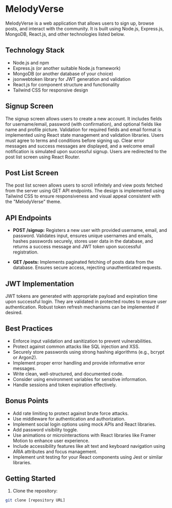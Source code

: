 # MelodyVerse

MelodyVerse is a web application that allows users to sign up, browse posts, and interact with the community. It is built using Node.js, Express.js, MongoDB, React.js, and other technologies listed below.

## Technology Stack

- Node.js and npm
- Express.js (or another suitable Node.js framework)
- MongoDB (or another database of your choice)
- jsonwebtoken library for JWT generation and validation
- React.js for component structure and functionality
- Tailwind CSS for responsive design

## Signup Screen

The signup screen allows users to create a new account. It includes fields for username/email, password (with confirmation), and optional fields like name and profile picture. Validation for required fields and email format is implemented using React state management and validation libraries. Users must agree to terms and conditions before signing up. Clear error messages and success messages are displayed, and a welcome email notification is simulated upon successful signup. Users are redirected to the post list screen using React Router.

## Post List Screen

The post list screen allows users to scroll infinitely and view posts fetched from the server using GET API endpoints. The design is implemented using Tailwind CSS to ensure responsiveness and visual appeal consistent with the "MelodyVerse" theme.

## API Endpoints

- **POST /signup:** Registers a new user with provided username, email, and password. Validates input, ensures unique usernames and emails, hashes passwords securely, stores user data in the database, and returns a success message and JWT token upon successful registration.

- **GET /posts:** Implements paginated fetching of posts data from the database. Ensures secure access, rejecting unauthenticated requests.

## JWT Implementation

JWT tokens are generated with appropriate payload and expiration time upon successful login. They are validated in protected routes to ensure user authentication. Robust token refresh mechanisms can be implemented if desired.

## Best Practices

- Enforce input validation and sanitization to prevent vulnerabilities.
- Protect against common attacks like SQL injection and XSS.
- Securely store passwords using strong hashing algorithms (e.g., bcrypt or Argon2).
- Implement proper error handling and provide informative error messages.
- Write clean, well-structured, and documented code.
- Consider using environment variables for sensitive information.
- Handle sessions and token expiration effectively.

## Bonus Points

- Add rate limiting to protect against brute force attacks.
- Use middleware for authentication and authorization.
- Implement social login options using mock APIs and React libraries.
- Add password visibility toggle.
- Use animations or microinteractions with React libraries like Framer Motion to enhance user experience.
- Include accessibility features like alt text and keyboard navigation using ARIA attributes and focus management.
- Implement unit testing for your React components using Jest or similar libraries.

## Getting Started

1. Clone the repository:

```bash
git clone [repository URL]

